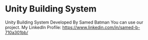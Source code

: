 # Unity Building System
 Unity Building System
Developed By Samed Batman 
You can use our project.
My LinkedIn Profile: https://www.linkedin.com/in/samed-b-710a301bb/
